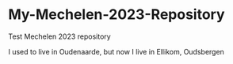 # My-Mechelen-2023-Repository
Test Mechelen 2023 repository

I used to live in Oudenaarde, but now I live in Ellikom, Oudsbergen
